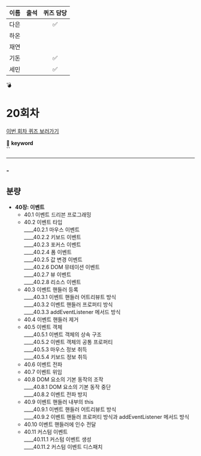 |이름|출석|퀴즈 담당|
|:--:|:--:|:--:|
|다은||✅|
|하온|||
|재연|||
|기돈||✅|
|세민||✅|
💣

# 20회차
<a href="https://github.com/ooheunda/how-to-enjoy/issues/20">이번 회차 퀴즈 보러가기</a>  

📌 **keyword**  
    **``**

<hr> 

### - 
  

## 분량

- **40장: 이벤트**
  - 40.1 이벤트 드리븐 프로그래밍
  - 40.2 이벤트 타입  
    ____40.2.1 마우스 이벤트  
    ____40.2.2 키보드 이벤트  
    ____40.2.3 포커스 이벤트  
    ____40.2.4 폼 이벤트  
    ____40.2.5 값 변경 이벤트  
    ____40.2.6 DOM 뮤테이션 이벤트  
    ____40.2.7 뷰 이벤트  
    ____40.2.8 리소스 이벤트  
  - 40.3 이벤트 핸들러 등록  
    ____40.3.1 이벤트 핸들러 어트리뷰트 방식  
    ____40.3.2 이벤트 핸들러 프로퍼티 방식  
    ____40.3.3 addEventListener 메서드 방식  
  - 40.4 이벤트 핸들러 제거
  - 40.5 이벤트 객체  
    ____40.5.1 이벤트 객체의 상속 구조  
    ____40.5.2 이벤트 객체의 공통 프로퍼티  
    ____40.5.3 마우스 정보 취득  
    ____40.5.4 키보드 정보 취득  
  - 40.6 이벤트 전파
  - 40.7 이벤트 위임
  - 40.8 DOM 요소의 기본 동작의 조작  
    ____40.8.1 DOM 요소의 기본 동작 중단  
    ____40.8.2 이벤트 전파 방지  
  - 40.9 이벤트 핸들러 내부의 this  
    ____40.9.1 이벤트 핸들러 어트리뷰트 방식  
    ____40.9.2 이벤트 핸들러 프로퍼티 방식과 addEventListener 메서드 방식  
  - 40.10 이벤트 핸들러에 인수 전달
  - 40.11 커스텀 이벤트  
    ____40.11.1 커스텀 이벤트 생성  
    ____40.11.2 커스텀 이벤트 디스패치  
